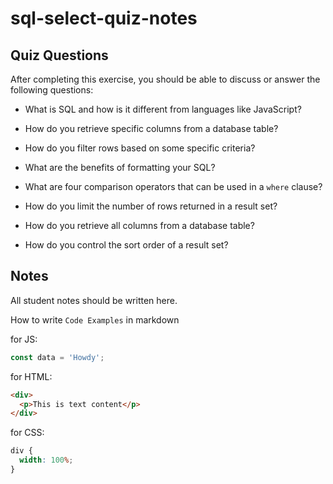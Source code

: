# sql-select-quiz-notes

## Quiz Questions

After completing this exercise, you should be able to discuss or answer the following questions:

- What is SQL and how is it different from languages like JavaScript?

- How do you retrieve specific columns from a database table?

- How do you filter rows based on some specific criteria?

- What are the benefits of formatting your SQL?

- What are four comparison operators that can be used in a `where` clause?

- How do you limit the number of rows returned in a result set?

- How do you retrieve all columns from a database table?

- How do you control the sort order of a result set?

## Notes

All student notes should be written here.

How to write `Code Examples` in markdown

for JS:

```javascript
const data = 'Howdy';
```

for HTML:

```html
<div>
  <p>This is text content</p>
</div>
```

for CSS:

```css
div {
  width: 100%;
}
```
